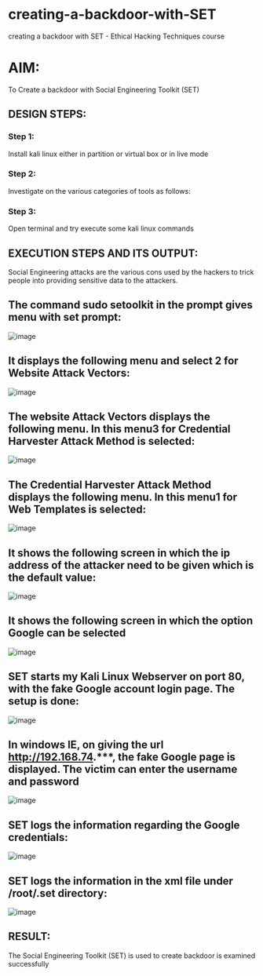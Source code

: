 # creating-a-backdoor-with-SET
creating a backdoor with SET - Ethical Hacking Techniques course

# AIM:
To Create a backdoor with Social Engineering Toolkit (SET)

## DESIGN STEPS:

### Step 1:

Install kali linux either in partition or virtual box or in live mode


### Step 2:

Investigate on the various categories of tools as follows:

### Step 3:

Open terminal and try execute some kali linux commands

## EXECUTION STEPS AND ITS OUTPUT:
Social Engineering attacks are the various cons used by the hackers to trick people into providing sensitive data to the attackers. 
## The command sudo setoolkit in the prompt gives menu with set prompt:
![image](https://github.com/user-attachments/assets/b1be6db7-13bc-444f-97de-1fd85d4b3e6f)
## It displays the following menu and select 2 for Website Attack Vectors:
![image](https://github.com/user-attachments/assets/59d99e36-3e69-4b36-aa30-ddb8213e4df7)
## The website Attack Vectors displays the following menu. In this menu3 for Credential Harvester Attack Method is selected:
![image](https://github.com/user-attachments/assets/7fbea1e5-e3a8-46cf-bac5-64d36b63563c)
## The Credential Harvester Attack Method displays the following menu. In this menu1 for Web Templates is selected:
![image](https://github.com/user-attachments/assets/d56e2408-21d2-4fcd-bfc7-ab8db30e4090)
## It shows the following screen in which the ip address of the attacker need to be given which is the default value:
![image](https://github.com/user-attachments/assets/c3cd57f2-9b04-4280-9b0b-e62c4a98aa90)
## It shows the following screen in which the option Google can be selected
![image](https://github.com/user-attachments/assets/6e9c192f-4f0e-4931-97fc-43142085bc69)
## SET starts my Kali Linux Webserver on port 80, with the fake Google account login page. The setup is done:
![image](https://github.com/user-attachments/assets/0094236a-8455-4d34-84fd-14777442692a)
## In windows IE, on giving the url http://192.168.74.***, the fake Google page is displayed. The victim can enter the username and password
![image](https://github.com/user-attachments/assets/c145818c-ddc5-4fb7-bc57-7f580855d922)
## SET logs the information regarding the Google credentials:
![image](https://github.com/user-attachments/assets/1787b618-1600-4938-aa22-9eb1c312abea)
## SET logs the information in the xml file under /root/.set directory:
![image](https://github.com/user-attachments/assets/5ecc8a7f-f5f5-47b9-8a3c-98bf4952eea6)















## RESULT:
The Social Engineering Toolkit (SET) is used to create backdoor is  examined successfully

